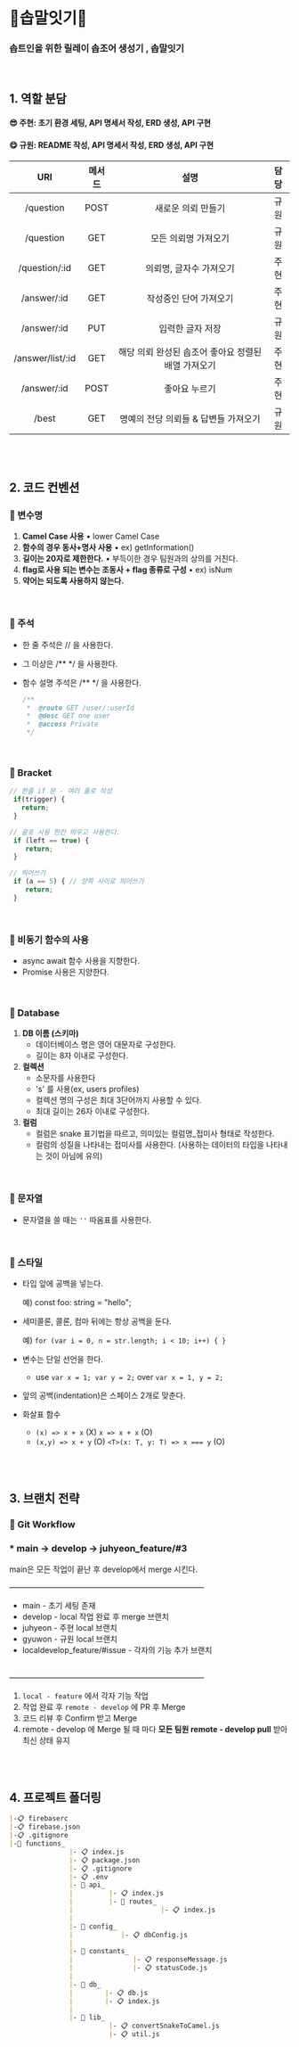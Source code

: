 # 🎀솝말잇기🎀
### 솝트인을 위한 릴레이 솝조어 생성기 , 솝말잇기
<br>

## 1. 역할 분담
#### 😎 주현: 초기 환경 세팅, API 명세서 작성, ERD 생성, API 구현
#### 😋 규원: README 작성, API 명세서 작성, ERD 생성, API 구현

| URI | 메서드 | 설명 | 담당 |
| :-----: | :-----: | :-----: | :-----: |
| /question | POST | 새로운 의뢰 만들기 | 규원 |
| /question | GET | 모든 의뢰명 가져오기 | 규원 |
| /question/:id | GET | 의뢰명, 글자수 가져오기 | 주현 |
| /answer/:id | GET | 작성중인 단어 가져오기 | 주현 |
| /answer/:id | PUT | 입력한 글자 저장 | 규원 |
| /answer/list/:id | GET | 해당 의뢰 완성된 솝조어 좋아요 정렬된 배열 가져오기 | 주현 |
| /answer/:id | POST | 좋아요 누르기 | 주현 |
| /best | GET | 명예의 전당 의뢰들 & 답변들 가져오기 | 규원 |




<br>
<br>

## 2. 코드 컨벤션
### ****📌**** 변수명

1. **Camel Case 사용**
• lower Camel Case
2. **함수의 경우 동사+명사 사용**
• ex) getInformation()
3. **길이는 20자로 제한한다.**
• 부득이한 경우 팀원과의 상의를 거친다.
4. **flag로 사용 되는 변수는 조동사 + flag 종류로 구성**
• ex) isNum
5. **약어는 되도록 사용하지 않는다.**
<br>

### ****📌 주석****


- 한 줄 주석은 // 을 사용한다.
- 그 이상은 /** */ 을 사용한다.
- 함수 설명 주석은 /** */ 을 사용한다.
    
    ```jsx
    /**
     *  @route GET /user/:userId
     *  @desc GET one user
     *  @access Private
     */
    ```
    

<br>

### ****📌**** Bracket


```jsx
// 한줄 if 문 - 여러 줄로 작성
 if(trigger) {
   return;
 }

// 괄호 사용 한칸 띄우고 사용한다.
 if (left == true) {
    return;
 }

// 띄어쓰기
 if (a == 5) { // 양쪽 사이로 띄어쓰기
    return;  
 }
```

<br>

### ****📌 비동기 함수의 사용****


- async await 함수 사용을 지향한다.
- Promise 사용은 지양한다.

<br>

### ****📌 Database****


1. **DB 이름 (스키마)**
    - 데이터베이스 명은 영어 대문자로 구성한다.
    - 길이는 8자 이내로 구성한다.
2. **컬렉션**
    - 소문자를 사용한다
    - 's' 를 사용(ex, users profiles)
    - 컬렉션 명의 구성은 최대 3단어까지 사용할 수 있다.
    - 최대 길이는 26자 이내로 구성한다.
3. **컬럼**
    - 컬럼은 snake 표기법을 따르고, 의미있는 컬럼명_접미사 형태로 작성한다.
    - 컬럼의 성질을 나타내는 접미사를 사용한다. (사용하는 데이터의 타입을 나타내는 것이 아님에 유의)
   
 <br>

### ****📌 문자열****

- 문자열을 쓸 때는 `''` 따옴표를 사용한다.

<br>

### ****📌 스타일****

- 타입 앞에 공백을 넣는다.
    
    예) const foo: string = "hello";
    
- 세미콜론, 콜론, 컴마 뒤에는 항상 공백을 둔다.
    
    예) `for (var i = 0, n = str.length; i < 10; i++) { }`
    
- 변수는 단일 선언을 한다.
    - use `var x = 1; var y = 2;` over `var x = 1, y = 2;`
- 앞의 공백(indentation)은 스페이스 2개로 맞춘다.
- 화살표 함수
    - `(x) => x + x` (X) `x => x + x` (O)
    - `(x,y) => x + y` (O) `<T>(x: T, y: T) => x === y` (O)
   
 
<br>
<br>

## 3. 브랜치 전략
### ****🌈 Git Workflow****
### * main → develop → juhyeon_feature/#3
   main은 모든 작업이 끝난 후 develop에서 merge 시킨다.

—————————————————————————<br>
* main - 초기 세팅 존재<br>
* develop - local 작업 완료 후 merge 브랜치<br>
* juhyeon - 주현 local 브랜치<br>
* gyuwon - 규원 local 브랜치<br>
* localdevelop_feature/#issue - 각자의 기능 추가 브랜치
<br>
—————————————————————————

1. `local - feature` 에서 각자 기능 작업
2. 작업 완료 후 `remote - develop` 에 PR 후 Merge
3. 코드 리뷰 후 Confirm 받고 Merge
4. remote - develop 에 Merge 될 때 마다 **모든 팀원 remote - develop pull** 받아 최신 상태 유지

<br><br>

## 4. 프로젝트 폴더링

```markdown
|-📋 firebaserc
|-📋 firebase.json
|-📋 .gitignore
|-📁 functions_
               |- 📋 index.js
               |- 📋 package.json
               |- 📋 .gitignore
               |- 📋 .env
               |- 📁 api_ 
               |         |- 📋 index.js
               |         |- 📁 routes_
               |                      |- 📋 index.js
               |
               |- 📁 config_ 
               |            |- 📋 dbConfig.js
               |
               |- 📁 constants_ 
               |               |- 📋 responseMessage.js
               |               |- 📋 statusCode.js
               |
               |- 📁 db_ 
               |        |- 📋 db.js
               |        |- 📋 index.js
               |
               |- 📁 lib_
                         |- 📋 convertSnakeToCamel.js
                         |- 📋 util.js
               
```
